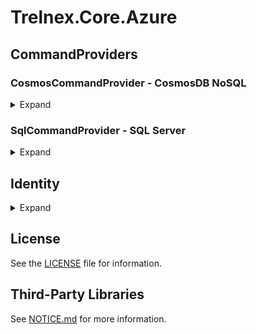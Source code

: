 # Trelnex.Core.Azure

## CommandProviders

### CosmosCommandProvider - CosmosDB NoSQL

<details>

<summary>Expand</summary>

&nbsp;

`CosmosCommandProvider` is an `ICommandProvider` that uses CosmosDB NoSQL as a backing store.

#### CosmosCommandProvider - Dependency Injection

The `AddCosmosCommandProviders` method takes a `Action<ICommandProviderOptions>` `configureCommandProviders` delegate. This delegate will configure any necessary `ICommand Provider` for the application.

In this example, we configure a command provider for the `IUser` interface and its `User` DTO.

```csharp
    public static void Add(
        IServiceCollection services,
        IConfiguration configuration,
        ILogger bootstrapLogger)
    {
        services
            .AddAuthentication(configuration)
            .AddPermissions(bootstrapLogger);

        services
            .AddSwaggerToServices()
            .AddAzureIdentity(
                configuration,
                bootstrapLogger)
            .AddCosmosCommandProviders(
                configuration,
                bootstrapLogger,
                options => options.AddUsersCommandProviders());
    }
```

```csharp
    public static ICommandProviderOptions AddUsersCommandProviders(
        this ICommandProviderOptions options)
    {
        return options
            .Add<IUser, User>(
                typeName: "user",
                validator: User.Validator,
                commandOperations: CommandOperations.All);
    }
```

#### CosmosCommandProvider - Configuration

`appsettings.json` specifies the configuration of a `CosmosCommandProvider`.

```json
  "CosmosCommandProviders": {
    "TenantId": "FROM_ENV",
    "EndpointUri": "FROM_ENV",
    "DatabaseId": "trelnex-core-data-tests",
    "Containers": [
      {
        "TypeName": "test-item",
        "ContainerId": "test-items"
      }
    ]
  }
```

#### CosmosCommandProvider - Container Schema

The table for the items must follow the following schema.
  - Document id = `/id`
  - Document partition key = `/partitionKey`

</details>

### SqlCommandProvider - SQL Server

<details>

<summary>Expand</summary>

&nbsp;

`SqlCommandProvider` is an `ICommandProvider` that uses SQL Server as a backing store.

#### SqlCommandProvider - Dependency Injection

The `AddSqlCommandProviders` method takes a `Action<ICommandProviderOptions>` `configureCommandProviders` delegate. This delegate will configure any necessary `ICommand Provider` for the application.

In this example, we configure a command provider for the `IUser` interface and its `User` DTO.

```csharp
    public static void Add(
        IServiceCollection services,
        IConfiguration configuration,
        ILogger bootstrapLogger)
    {
        services
            .AddAuthentication(configuration)
            .AddPermissions(bootstrapLogger);

        services
            .AddSwaggerToServices()
            .AddAzureIdentity(
                configuration,
                bootstrapLogger)
            .AddSqlCommandProviders(
                configuration,
                bootstrapLogger,
                options => options.AddUsersCommandProviders());
    }
```

```csharp
    public static ICommandProviderOptions AddUsersCommandProviders(
        this ICommandProviderOptions options)
    {
        return options
            .Add<IUser, User>(
                typeName: "user",
                validator: User.Validator,
                commandOperations: CommandOperations.All);
    }
```

#### SqlCommandProvider - Configuration

`appsettings.json` specifies the configuration of a `SqlCommandProvider`.

```json
  "SqlCommandProviders": {
    "DataSource": "FROM_ENV",
    "InitialCatalog": "trelnex-core-data-tests",
    "Tables": [
      {
        "TypeName": "test-item",
        "TableName": "test-items"
      }
    ]
  }
```

#### SqlCommandProvider - Item Schema

The table for the items must follow the following schema.

```sql
CREATE TABLE [test-items] (
	[id] nvarchar(255) NOT NULL UNIQUE,
	[partitionKey] nvarchar(255) NOT NULL,
	[typeName] nvarchar(max) NOT NULL,
	[createdDate] datetimeoffset NOT NULL,
	[updatedDate] datetimeoffset NOT NULL,
	[deletedDate] datetimeoffset NULL,
	[isDeleted] bit NULL,
	[_etag] nvarchar(255) NULL,

	..., // TItem specific columns

	PRIMARY KEY ([id], [partitionKey])
);
```

#### SqlCommandProvider - Event Schema

The table for the events must use the following schema.

```sql
CREATE TABLE [test-items-events] (
	[id] nvarchar(255) NOT NULL UNIQUE,
	[partitionKey] nvarchar(255) NOT NULL,
	[typeName] nvarchar(max) NOT NULL,
	[createdDate] datetimeoffset NOT NULL,
	[updatedDate] datetimeoffset NOT NULL,
	[deletedDate] datetimeoffset NULL,
	[isDeleted] bit NULL,
	[_etag] nvarchar(255) NULL,
	[saveAction] nvarchar(max) NOT NULL,
	[relatedId] nvarchar(255) NOT NULL,
	[relatedTypeName] nvarchar(max) NOT NULL,
	[changes] json NULL,
	[context] json NULL,
	PRIMARY KEY ([id], [partitionKey]),
	FOREIGN KEY ([relatedId], [partitionKey]) REFERENCES [test-items]([id], [partitionKey])
);
```

#### SqlCommandProvider - Item Trigger

The following trigger must exist to check and update the item ETag.

```sql
CREATE TRIGGER [tr-test-items-etag]
ON [test-items]
AFTER INSERT, UPDATE
AS
BEGIN
	SET NOCOUNT ON;

    IF EXISTS (
        SELECT 1
        FROM [inserted] AS [i]
        JOIN [deleted] AS [d] ON
            [i].[id] = [d].[id] AND
            [i].[partitionKey] = [d].[partitionKey]
        WHERE [i].[_etag] != [d].[_etag]
    ) THROW 2147418524, 'Precondition Failed.', 1;

	UPDATE [test-items]
	SET [_etag] = CONVERT(nvarchar(max), NEWID())
	FROM [inserted] AS [i]
	WHERE
        [test-items].[id] = [i].[id] AND
        [test-items].[partitionKey] = [i].[partitionKey]
END;
```

#### SqlCommandProvider - Event Trigger

The following trigger must exist to update the event ETag.

```sql
CREATE TRIGGER [tr-test-items-events-etag]
ON [test-items-events]
AFTER INSERT, UPDATE
AS
BEGIN
	SET NOCOUNT ON;

	UPDATE [test-items-events]
	SET [_etag] = CONVERT(nvarchar(max), NEWID())
	FROM [inserted] AS [i]
	WHERE [test-items-events].[id] = [i].[id] AND [test-items-events].[partitionKey] = [i].[partitionKey]
END;
```

</details>

## Identity

<details>

<summary>Expand</summary>

&nbsp;

### AzureCredentialProvider

`AzureCredentialProvider` is an implemtation of `ICredentialProvider<TokenCredential>`. It ensures that the necessary credentials are available and valid when making requests to Azure services.

Applications should not manage an Azure `TokenCredential` directly. Instead, the application should register the `AzureCredentialProvider` and use dependency injection of `ICredentialProvider<TokenCredential>` to get the `TokenCredential` and use dependency injection of `IAccessTokenProvider` to get the `AccessToken`.

#### AzureCredentialProvider - Dependency Injection

```csharp
    services
        .AddAzureIdentity(
            configuration,
            bootstrapLogger);
```

#### IAccessTokenProvider - Dependency Injection

```csharp
    // get the credential provider and access token provider
    services.AddClient<IUsersClient, UsersClient>(
        configuration: configuration);
```

#### IAccessTokenProvider - Usage

```csharp
internal class UsersClient(
    HttpClient httpClient,
    IAccessTokenProvider<UsersClient> tokenProvider)
    : BaseClient(httpClient), IUsersClient
{
    ...

        var authorizationHeader = tokenProvider.GetAccessToken().GetAuthorizationHeader();

    ...
}

```

</details>

## License

See the [LICENSE](LICENSE) file for information.

## Third-Party Libraries

See [NOTICE.md](NOTICE.md) for more information.
